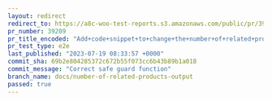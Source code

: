```yaml
---
layout: redirect
redirect_to: https://a8c-woo-test-reports.s3.amazonaws.com/public/pr/39209/e2e/index.html
pr_number: 39209
pr_title_encoded: "Add+code+snippet+to+change+the+number+of+related+products+output"
pr_test_type: e2e
last_published: "2023-07-19 08:33:57 +0000"
commit_sha: 69b2e804285372c672b55f073cc6b43b89b1a018
commit_message: "Correct safe guard function"
branch_name: docs/number-of-related-products-output
passed: true
---
```

